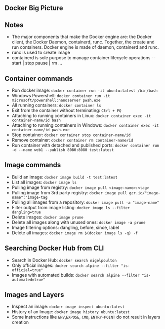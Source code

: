## Docker Big Picture

## Notes

- The major components that make the Docker engine are: the Docker client, the Docker Daemon, containerd, runc. Together, the create and run containers. Docker engine is made of daemon, containerd and runc.
- runc is used to create image
- containerd is sole purpose to manage container lifecycle operations -- start | stop pause | rm ...

## Container commands

- Run docker image: `docker container run -it ubuntu:latest /bin/bash`
- Windows Powershell: `docker container run -it microsoft/powershell:nanoserver pwsh.exe`
- All running containers: `docker container ls`
- Exit from the container without terminating: `Ctrl + PQ`
- Attaching to running containers in Linux: `docker container exec -it container-name/id bash`
- Attaching to running containers in Windows: `docker container exec -it container-name/id pwsh.exe`
- Stop container: `docker container stop container-name/id`
- Remove container: `docker container rm container-name/id`
- Run container with detached and published ports: `docker container run -d --name web1 --publish 8080:8080 test:latest`

## Image commands

- Build an image: `docker image build -t test:latest`
- List all images: `docker image ls`
- Pulling image from registry: `docker image pull <image-name>:<tag>`
- Pulling image from 3rd party registry: `docker image pull gcr.io/"image-name":"image-tag`
- Pulling all images from a repository: `docker image pull -a "image-name"`
- Filter output from image listing: `docker image ls --filter dangling=true`
- Delete images: `docker image prune`
- Delete all images along with unused ones: `docker image -a prune`
- Image filtering options: dangling, before, since, label
- Delete all images: `docker image rm $(docker image ls -q) -f`

## Searching Docker Hub from CLI

- Search in Docker Hub: `docker search nigelpoulton`
- Only official images: `docker search alpine --filter "is-official=true"`
- Images with automated builds: `docker search alpine --filter "is-automated=true"`

## Images and Layers

- Inspect an image: `docker image inspect ubuntu:latest`
- History of an Image: `docker image history ubuntu:latest`
- Some instructions like `ENV`,`EXPOSE`, `CMD`, `ENTRY-POINT` do not result in layers creation
